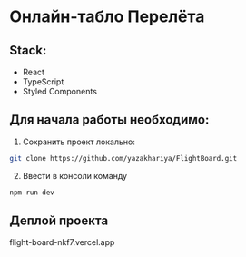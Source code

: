 # Онлайн-табло Перелёта

## Stack:
- React
- TypeScript
- Styled Components

## Для начала работы необходимо:
1. Сохранить проект локально: 
```bash
git clone https://github.com/yazakhariya/FlightBoard.git
```  
2. Ввести в консоли команду 
```bash 
npm run dev
```
## Деплой проекта

flight-board-nkf7.vercel.app
